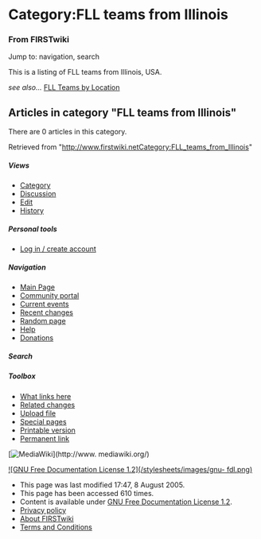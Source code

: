 # Category:FLL teams from Illinois

### From FIRSTwiki

Jump to: navigation, search

This is a listing of FLL teams from Illinois, USA.

_see also..._ [FLL Teams by Location](FLL_Teams_by_Location "FLL
Teams by Location" )

  

## Articles in category "FLL teams from Illinois"

There are 0 articles in this category.

Retrieved from
"<http://www.firstwiki.netCategory:FLL_teams_from_Illinois>"

##### Views

  * [Category](Category:FLL_teams_from_Illinois)
  * [Discussion](/index.php?title=Category_talk:FLL_teams_from_Illinois&action=edit)
  * [Edit](/index.php?title=Category:FLL_teams_from_Illinois&action=edit)
  * [History](/index.php?title=Category:FLL_teams_from_Illinois&action=history)

##### Personal tools

  * [Log in / create account](/index.php?title=Special:Userlogin&returnto=Category:FLL_teams_from_Illinois)

[](Main_Page "Main Page" )

##### Navigation

  * [Main Page](Main_Page)
  * [Community portal](FIRSTwiki:Community_portal)
  * [Current events](Current_events)
  * [Recent changes](Special:Recentchanges)
  * [Random page](Special:Random)
  * [Help](Help:Contents)
  * [Donations](FIRSTwiki:Site_support)

##### Search



##### Toolbox

  * [What links here](Special:Whatlinkshere/Category:FLL_teams_from_Illinois)
  * [Related changes](Special:Recentchangeslinked/Category:FLL_teams_from_Illinois)
  * [Upload file](Special:Upload)
  * [Special pages](Special:Specialpages)
  * [Printable version](/index.php?title=Category:FLL_teams_from_Illinois&printable=yes)
  * [Permanent link](/index.php?title=Category:FLL_teams_from_Illinois&oldid=40605)

[![MediaWiki](/skins/common/images/poweredby_mediawiki_88x31.png)](http://www.
mediawiki.org/)

[![GNU Free Documentation License 1.2](/stylesheets/images/gnu-
fdl.png)](http://www.gnu.org/copyleft/fdl.html)

  * This page was last modified 17:47, 8 August 2005.
  * This page has been accessed 610 times.
  * Content is available under [GNU Free Documentation License 1.2](http://www.gnu.org/copyleft/fdl.html "http://www.gnu.org/copyleft/fdl.html" ).
  * [Privacy policy](FIRSTwiki:Privacy_policy "FIRSTwiki:Privacy policy" )
  * [About FIRSTwiki](FIRSTwiki:About "FIRSTwiki:About" )
  * [Terms and Conditions](FIRSTwiki:Terms_and_conditions "FIRSTwiki:Terms and conditions" )

